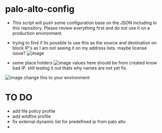 # palo-alto-config
- This script will push some configuration base on the JSON including in this repository. Please review everything first
and do not use it on a production environment.

- trying to find if its possible to use this as the source and destination on block IP's as I am not seeing it on my address lists. maybe license issue?
![image](https://github.com/romarroca/palo-alto-config/assets/87074019/972a11f9-38d6-4ea2-9926-bc6c9415c913)

- some place holders
![image](https://github.com/romarroca/palo-alto-config/assets/87074019/917d8dac-ae62-4b80-8b18-ab6a6bbe18a3)
 values here should be from created know bad IP. still testing it out thats why names are not yet fix.

![image](https://github.com/romarroca/palo-alto-config/assets/87074019/6e48c684-89dd-4348-8a33-f428e3a117df)
 change this to your environment

# TO DO
- add file policy profile
- add wildfire profile
- fix external dynamic list for predefined ip from palo alto
-
